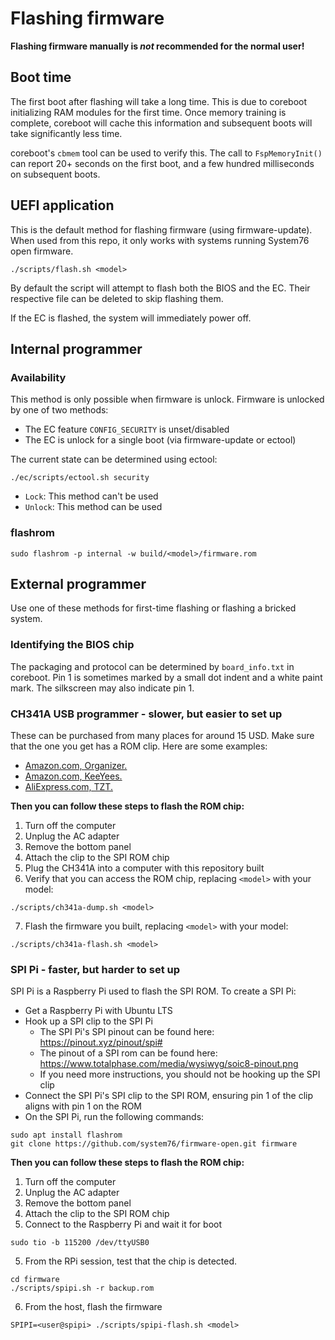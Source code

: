 # Flashing firmware

**Flashing firmware manually is *not* recommended for the normal user!**

## Boot time

The first boot after flashing will take a long time. This is due to coreboot
initializing RAM modules for the first time. Once memory training is complete,
coreboot will cache this information and subsequent boots will take
significantly less time.

coreboot's `cbmem` tool can be used to verify this. The call to
`FspMemoryInit()` can report 20+ seconds on the first boot, and a few hundred
milliseconds on subsequent boots.

## UEFI application

This is the default method for flashing firmware (using firmware-update). When
used from this repo, it only works with systems running System76 open firmware.

```
./scripts/flash.sh <model>
```

By default the script will attempt to flash both the BIOS and the EC. Their
respective file can be deleted to skip flashing them.

If the EC is flashed, the system will immediately power off.

## Internal programmer

### Availability

This method is only possible when firmware is unlock. Firmware is unlocked by
one of two methods:

- The EC feature `CONFIG_SECURITY` is unset/disabled
- The EC is unlock for a single boot (via firmware-update or ectool)

The current state can be determined using ectool:

```
./ec/scripts/ectool.sh security
```

- `Lock`: This method can't be used
- `Unlock`: This method can be used

### flashrom

```
sudo flashrom -p internal -w build/<model>/firmware.rom
```

## External programmer

Use one of these methods for first-time flashing or flashing a bricked system.

### Identifying the BIOS chip

The packaging and protocol can be determined by `board_info.txt` in coreboot.
Pin 1 is sometimes marked by a small dot indent and a white paint mark. The
silkscreen may also indicate pin 1.

### CH341A USB programmer - slower, but easier to set up

These can be purchased from many places for around 15 USD. Make sure that the
one you get has a ROM clip. Here are some examples:

- [Amazon.com, Organizer.](https://www.amazon.com/Organizer-Socket-Adpter-Programmer-CH341A/dp/B07R5LPTYM)
- [Amazon.com, KeeYees.](https://www.amazon.com/KeeYees-SOIC8-EEPROM-CH341A-Programmer/dp/B07SHSL9X9) 
- [AliExpress.com, TZT.](https://aliexpress.com/item/32725360255.html)

**Then you can follow these steps to flash the ROM chip:**

1. Turn off the computer
2. Unplug the AC adapter
3. Remove the bottom panel
4. Attach the clip to the SPI ROM chip
5. Plug the CH341A into a computer with this repository built
6. Verify that you can access the ROM chip, replacing `<model>` with your model:
```
./scripts/ch341a-dump.sh <model>
```
7. Flash the firmware you built, replacing `<model>` with your model:
```
./scripts/ch341a-flash.sh <model>
```

### SPI Pi - faster, but harder to set up

SPI Pi is a Raspberry Pi used to flash the SPI ROM. To create a SPI Pi:

- Get a Raspberry Pi with Ubuntu LTS
- Hook up a SPI clip to the SPI Pi
  - The SPI Pi's SPI pinout can be found here: https://pinout.xyz/pinout/spi#
  - The pinout of a SPI rom can be found here: https://www.totalphase.com/media/wysiwyg/soic8-pinout.png
  - If you need more instructions, you should not be hooking up the SPI clip
- Connect the SPI Pi's SPI clip to the SPI ROM, ensuring pin 1 of the clip aligns with pin 1 on the ROM
- On the SPI Pi, run the following commands:

```
sudo apt install flashrom
git clone https://github.com/system76/firmware-open.git firmware
```

**Then you can follow these steps to flash the ROM chip:**

1. Turn off the computer
2. Unplug the AC adapter
3. Remove the bottom panel
4. Attach the clip to the SPI ROM chip
5. Connect to the Raspberry Pi and wait it for boot
```
sudo tio -b 115200 /dev/ttyUSB0
```
5. From the RPi session, test that the chip is detected.
```
cd firmware
./scripts/spipi.sh -r backup.rom
```
6. From the host, flash the firmware
```
SPIPI=<user@spipi> ./scripts/spipi-flash.sh <model>
```
